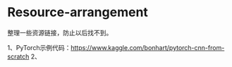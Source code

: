 # Resource-arrangement
整理一些资源链接，防止以后找不到。

1、PyTorch示例代码：https://www.kaggle.com/bonhart/pytorch-cnn-from-scratch
2、
